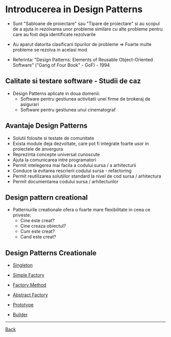 # Introducerea in Design Patterns

- Sunt "Sabloane de proiectare" sau "Tipare de proiectare" si au scopul de a ajuta in rezolvarea unor probleme similare cu alte probleme pentru care au fost deja identificate rezolvarile

- Au aparut datorita clasificarii tipurilor de probleme => Foarte multe probleme se rezolva in acelasi mod

- Referinta: "Design Patterns: Elements of Reusable Object-Oriented Software" ("Gang of Four Book" - GoF) - 1994

## Calitate si testare software - Studii de caz

- Design Patterns aplicate in doua domenii:
  - Software pentru gestiunea activitatii unei firme de brokeraj de asigurari
  - Software pentru gestiunea unui cinematograf

## Avantaje Design Patterns

- Solutii folosite si testate de comunitate
- Exista module deja dezvoltate, care pot fi integrate foarte usor in proiectele de anvergura
- Reprezinta concepte universal cunoscute
- Ajuta la comunicarea intre programatori
- Permit intelegerea mai facila a codului sursa / a arhitecturii
- Conduce la evitarea rescrierii codului sursa - refactoring
- Permit reutilizarea solutiilor standard la nivel de cod sursa / arhitectura
- Permit documentarea codului sursa / arhitecturilor

## Design pattern creational

- Patternurile creationale ofera o foarte mare flexibilitate in ceea ce priveste:
  - Cine este creat?
  - Cine creaza obiectul?
  - Cum este creat?
  - Cand este creat?

## Design Patterns Creationale

- [Singleton](Singleton(2).md)

- [Simple Factory](Factory(3).md)

- [Factory Method](FactoryMethod(4).md)

- [Abstract Factory](FactoryAbstract.md)

- [Prototype](Prototype(6).md)

- [Builder](Builder(7).md)

---

[Back](../../README.md)
